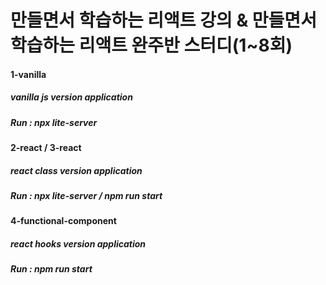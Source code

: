 
만들면서 학습하는 리액트 강의 & 만들면서 학습하는 리액트 완주반 스터디(1~8회)
===============================


#### 1-vanilla 
##### vanilla js version application
##### Run : npx lite-server 


#### 2-react / 3-react
##### react class version application
##### Run : npx lite-server / npm run start

#### 4-functional-component
##### react hooks version application
##### Run : npm run start

